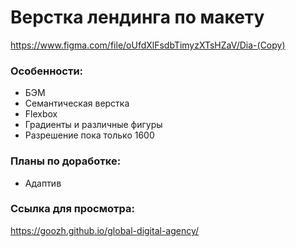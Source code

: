 # Верстка лендинга по макету
https://www.figma.com/file/oUfdXlFsdbTimyzXTsHZaV/Dia-(Copy)

### Особенности:
- БЭМ
- Семантическая верстка
- Flexbox
- Градиенты и различные фигуры
- Разрешение пока только 1600 

### Планы по доработке:
 - Адаптив
 
### Ссылка для просмотра: 
 https://goozh.github.io/global-digital-agency/

